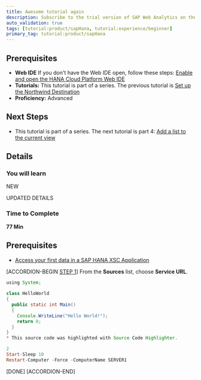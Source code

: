 ```yaml
---
title: Awesome tutorial again
description: Subscribe to the trial version of SAP Web Analytics on the SAP Cloud Platform cockpit.
auto_validation: true
tags: [tutorial:product/sapHana, tutorial:experience/beginner]
primary_tag: tutorial:product/sapHana
---
```



## Prerequisites  
 - **Web IDE** If you don't have the Web IDE open, follow these steps: [Enable and open the HANA Cloud Platform Web IDE](https://go.sap.com/developer/tutorials/sapui5-webide-open-webide.html)
 - **Tutorials:** This tutorial is part of a series.  The previous tutorial is [Set up the Northwind Destination](https://go.sap.com/developer/tutorials/hcp-create-destination.html)
- **Proficiency:** Advanced


## Next Steps
 - This tutorial is part of a series.  The next tutorial is part 4: [Add a list to the current view](https://go.sap.com/developer/tutorials/sapui5-webide-add-list.html)
  
## Details
### You will learn  
NEW

UPDATED DETAILS

### Time to Complete
**77 Min**

## Prerequisites  
- [Access your first data in a SAP HANA XSC Application](http://go.sap.com/developer/tutorials/hana-data-access-authorizations.html)

[ACCORDION-BEGIN [STEP 1](Without)]
 From the **Sources** list, choose **Service URL**. 
```Java [1-3,6]
using System;
 
class HelloWorld
{
  public static int Main()
  {
    Console.WriteLine("Hello World!");
    return 0;
  }
}
* This source code was highlighted with Source Code Highlighter.
```

```PowerShell
2
Start-Sleep 10
Restart-Computer -Force -ComputerName SERVER1
```
[DONE]
[ACCORDION-END]
